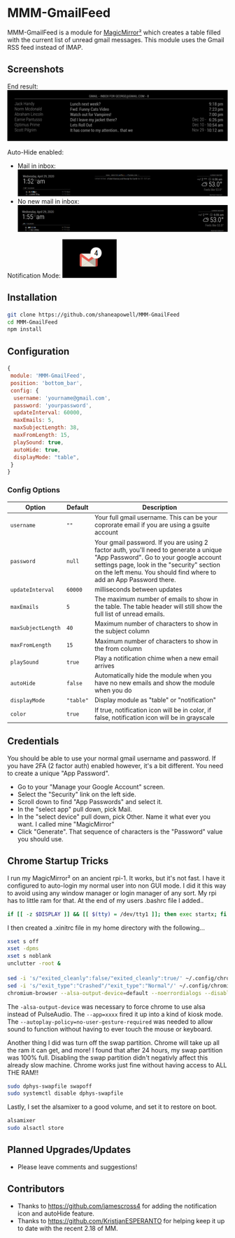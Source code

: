 # MMM-GmailFeed

MMM-GmailFeed is a module for [MagicMirror²](https://github.com/MagicMirrorOrg/MagicMirror) which creates a table filled with the current list of unread gmail messages. This module uses the Gmail RSS feed instead of IMAP.

## Screenshots

End result:
![](example1.png)

Auto-Hide enabled:

- Mail in inbox:
  ![](autoHideShown.png)
- No new mail in inbox:
  ![](autoHideHidden.png)

Notification Mode:
![](notificationMode.png)

## Installation

```bash
git clone https://github.com/shaneapowell/MMM-GmailFeed
cd MMM-GmailFeed
npm install
```

## Configuration

```javascript
{
 module: 'MMM-GmailFeed',
 position: 'bottom_bar',
 config: {
  username: 'yourname@gmail.com',
  password: 'yourpassword',
  updateInterval: 60000,
  maxEmails: 5,
  maxSubjectLength: 38,
  maxFromLength: 15,
  playSound: true,
  autoHide: true,
  displayMode: "table",
 }
}
```

### Config Options

| **Option**         | **Default** | **Description**                                                                                                                                                                                                                                     |
| ------------------ | ----------- | --------------------------------------------------------------------------------------------------------------------------------------------------------------------------------------------------------------------------------------------------- |
| `username`         | `""`        | Your full gmail username. This can be your coprorate email if you are using a gsuite account                                                                                                                                                        |
| `password`         | `null`      | Your gmail password. If you are using 2 factor auth, you'll need to generate a unique "App Password". Go to your google account settings page, look in the "security" section on the left menu. You should find where to add an App Password there. |
| `updateInterval`   | `60000`     | milliseconds between updates                                                                                                                                                                                                                        |
| `maxEmails`        | `5`         | The maximum number of emails to show in the table. The table header will still show the full list of unread emails.                                                                                                                                 |
| `maxSubjectLength` | `40`        | Maximum number of characters to show in the subject column                                                                                                                                                                                          |
| `maxFromLength`    | `15`        | Maximum number of characters to show in the from column                                                                                                                                                                                             |
| `playSound`        | `true`      | Play a notification chime when a new email arrives                                                                                                                                                                                                  |
| `autoHide`         | `false`     | Automatically hide the module when you have no new emails and show the module when you do                                                                                                                                                           |
| `displayMode`      | `"table"`   | Display module as "table" or "notification"                                                                                                                                                                                                         |
| `color`            | `true`      | If true, notification icon will be in color, if false, notification icon will be in grayscale                                                                                                                                                       |

## Credentials

You should be able to use your normal gmail username and password. If you have 2FA (2 factor auth) enabled however, it's a bit different. You need to create a unique "App Password".

- Go to your "Manage your Google Account" screen.
- Select the "Security" link on the left side.
- Scroll down to find "App Passwords" and select it.
- In the "select app" pull down, pick Mail.
- In the "select device" pull down, pick Other. Name it what ever you want. I called mine "MagicMirror"
- Click "Generate". That sequence of characters is the "Password" value you should use.

## Chrome Startup Tricks

I run my MagicMirror² on an ancient rpi-1. It works, but it's not fast. I have it configured to auto-login my normal user into non GUI mode. I did it this way to avoid using any window manager or login manager of any sort. My rpi has to little ram for that. At the end of my users .bashrc file I added..

```bash
if [[ -z $DISPLAY ]] && [[ $(tty) = /dev/tty1 ]]; then exec startx; fi
```

I then created a .xinitrc file in my home directory with the following...

```bash
xset s off
xset -dpms
xset s noblank
unclutter -root &

sed -i 's/"exited_cleanly":false/"exited_cleanly":true/' ~/.config/chromium/Default/Preferences
sed -i 's/"exit_type":"Crashed"/"exit_type":"Normal"/' ~/.config/chromium/Default/Preferences
chromium-browser --alsa-output-device=default --noerrordialogs --disable-infobars --autoplay-policy=no-user-gesture-required --app=http://10.0.0.2:899
```

The `-alsa-output-device` was necessary to force chrome to use alsa instead of PulseAudio.
The `--app=xxxx` fired it up into a kind of kiosk mode.
The `--autoplay-policy=no-user-gesture-required` was needed to allow sound to function without having to ever touch the mouse or keyboard.

Another thing I did was turn off the swap partition. Chrome will take up all the ram it can get, and more! I found that after 24 hours, my swap partition was 100% full. Disabling the swap partition didn't negativly affect this already slow machine. Chrome works just fine without having access to ALL THE RAM!!

```bash
sudo dphys-swapfile swapoff
sudo systemctl disable dphys-swapfile
```

Lastly, I set the alsamixer to a good volume, and set it to restore on boot.

```bash
alsamixer
sudo alsactl store
```

## Planned Upgrades/Updates

- Please leave comments and suggestions!

## Contributors

- Thanks to <https://github.com/jamescross4> for adding the notification icon and autoHide feature.
- Thanks to <https://github.com/KristjanESPERANTO> for helping keep it up to date with the recent 2.18 of MM.
